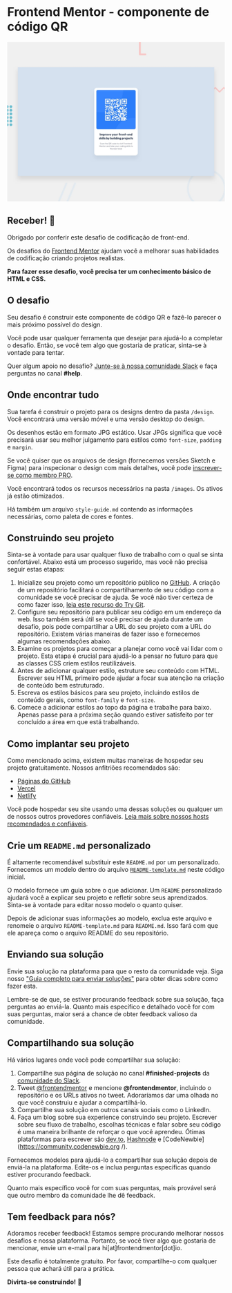 # Frontend Mentor - componente de código QR

![Visualização do design para o desafio de codificação do componente de código QR](./design/desktop-preview.jpg)

## Receber! 👋

Obrigado por conferir este desafio de codificação de front-end.

Os desafios do [Frontend Mentor](https://www.frontendmentor.io) ajudam você a melhorar suas habilidades de codificação criando projetos realistas.

**Para fazer esse desafio, você precisa ter um conhecimento básico de HTML e CSS.**

## O desafio

Seu desafio é construir este componente de código QR e fazê-lo parecer o mais próximo possível do design.

Você pode usar qualquer ferramenta que desejar para ajudá-lo a completar o desafio. Então, se você tem algo que gostaria de praticar, sinta-se à vontade para tentar.

Quer algum apoio no desafio? [Junte-se à nossa comunidade Slack](https://www.frontendmentor.io/slack) e faça perguntas no canal **#help**.

## Onde encontrar tudo

Sua tarefa é construir o projeto para os designs dentro da pasta `/design`. Você encontrará uma versão móvel e uma versão desktop do design.

Os desenhos estão em formato JPG estático. Usar JPGs significa que você precisará usar seu melhor julgamento para estilos como `font-size`, `padding` e `margin`.

Se você quiser que os arquivos de design (fornecemos versões Sketch e Figma) para inspecionar o design com mais detalhes, você pode [inscrever-se como membro PRO](https://www.frontendmentor.io/pro).

Você encontrará todos os recursos necessários na pasta `/images`. Os ativos já estão otimizados.

Há também um arquivo `style-guide.md` contendo as informações necessárias, como paleta de cores e fontes.

## Construindo seu projeto

Sinta-se à vontade para usar qualquer fluxo de trabalho com o qual se sinta confortável. Abaixo está um processo sugerido, mas você não precisa seguir estas etapas:

1. Inicialize seu projeto como um repositório público no [GitHub](https://github.com/). A criação de um repositório facilitará o compartilhamento de seu código com a comunidade se você precisar de ajuda. Se você não tiver certeza de como fazer isso, [leia este recurso do Try Git](https://try.github.io/).
2. Configure seu repositório para publicar seu código em um endereço da web. Isso também será útil se você precisar de ajuda durante um desafio, pois pode compartilhar a URL do seu projeto com a URL do repositório. Existem várias maneiras de fazer isso e fornecemos algumas recomendações abaixo.
3. Examine os projetos para começar a planejar como você vai lidar com o projeto. Esta etapa é crucial para ajudá-lo a pensar no futuro para que as classes CSS criem estilos reutilizáveis.
4. Antes de adicionar qualquer estilo, estruture seu conteúdo com HTML. Escrever seu HTML primeiro pode ajudar a focar sua atenção na criação de conteúdo bem estruturado.
5. Escreva os estilos básicos para seu projeto, incluindo estilos de conteúdo gerais, como `font-family` e `font-size`.
6. Comece a adicionar estilos ao topo da página e trabalhe para baixo. Apenas passe para a próxima seção quando estiver satisfeito por ter concluído a área em que está trabalhando.

## Como implantar seu projeto

Como mencionado acima, existem muitas maneiras de hospedar seu projeto gratuitamente. Nossos anfitriões recomendados são:

- [Páginas do GitHub](https://pages.github.com/)
- [Vercel](https://vercel.com/)
- [Netlify](https://www.netlify.com/)

Você pode hospedar seu site usando uma dessas soluções ou qualquer um de nossos outros provedores confiáveis. [Leia mais sobre nossos hosts recomendados e confiáveis](https://medium.com/frontend-mentor/frontend-mentor-trusted-hosting-providers-bf000dfebe).

## Crie um `README.md` personalizado

É altamente recomendável substituir este `README.md` por um personalizado. Fornecemos um modelo dentro do arquivo [`README-template.md`](./README-template.md) neste código inicial.

O modelo fornece um guia sobre o que adicionar. Um `README` personalizado ajudará você a explicar seu projeto e refletir sobre seus aprendizados. Sinta-se à vontade para editar nosso modelo o quanto quiser.

Depois de adicionar suas informações ao modelo, exclua este arquivo e renomeie o arquivo `README-template.md` para `README.md`. Isso fará com que ele apareça como o arquivo README do seu repositório.

## Enviando sua solução

Envie sua solução na plataforma para que o resto da comunidade veja. Siga nosso ["Guia completo para enviar soluções"](https://medium.com/frontend-mentor/a-complete-guide-to-submitting-solutions-on-frontend-mentor-ac6384162248) para obter dicas sobre como fazer esta.

Lembre-se de que, se estiver procurando feedback sobre sua solução, faça perguntas ao enviá-la. Quanto mais específico e detalhado você for com suas perguntas, maior será a chance de obter feedback valioso da comunidade.

## Compartilhando sua solução

Há vários lugares onde você pode compartilhar sua solução:

1. Compartilhe sua página de solução no canal **#finished-projects** da [comunidade do Slack](https://www.frontendmentor.io/slack).
2. Tweet [@frontendmentor](https://twitter.com/frontendmentor) e mencione **@frontendmentor**, incluindo o repositório e os URLs ativos no tweet. Adoraríamos dar uma olhada no que você construiu e ajudar a compartilhá-lo.
3. Compartilhe sua solução em outros canais sociais como o LinkedIn.
4. Faça um blog sobre sua experience construindo seu projeto. Escrever sobre seu fluxo de trabalho, escolhas técnicas e falar sobre seu código é uma maneira brilhante de reforçar o que você aprendeu. Ótimas plataformas para escrever são [dev.to](https://dev.to/), [Hashnode](https://hashnode.com/) e [CodeNewbie](https://community.codenewbie.org /).

Fornecemos modelos para ajudá-lo a compartilhar sua solução depois de enviá-la na plataforma. Edite-os e inclua perguntas específicas quando estiver procurando feedback.

Quanto mais específico você for com suas perguntas, mais provável será que outro membro da comunidade lhe dê feedback.

## Tem feedback para nós?

Adoramos receber feedback! Estamos sempre procurando melhorar nossos desafios e nossa plataforma. Portanto, se você tiver algo que gostaria de mencionar, envie um e-mail para hi[at]frontendmentor[dot]io.

Este desafio é totalmente gratuito. Por favor, compartilhe-o com qualquer pessoa que achará útil para a prática.

**Divirta-se construindo!** 🚀